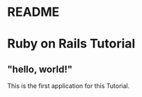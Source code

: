 # README

# Ruby on Rails Tutorial
## "hello, world!"

This is the first application for this Tutorial.

